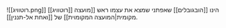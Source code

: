 ![[רוטוויג.png]]
[[רוטוויג]] הינו [[הובגובלים]] שאפתני שמצא את עצמו ראש [[מועצה מקומית|המועצה המקומוית]] של [[ואחת אל-תננין]].
